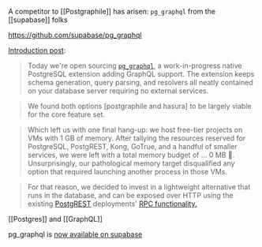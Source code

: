 A competitor to [[Postgraphile]] has arisen: `pg_graphql` from the [[supabase]] folks

https://github.com/supabase/pg_graphql

[Introduction post](https://supabase.com/blog/2021/12/03/pg-graphql):

> Today we're open sourcing [`pg_graphql`](https://github.com/supabase/pg_graphql), a work-in-progress native PostgreSQL extension adding GraphQL support. The extension keeps schema generation, query parsing, and resolvers all neatly contained on your database server requiring no external services.

> We found both options [postgraphile and hasura] to be largely viable for the core feature set.

> Which left us with one final hang-up: we host free-tier projects on VMs with 1 GB of memory. After tallying the resources reserved for PostgreSQL, PostgREST, Kong, GoTrue, and a handful of smaller services, we were left with a total memory budget of ... 0 MB 😬. Unsurprisingly, our pathological memory target disqualified any option that required launching another process in those VMs.

> For that reason, we decided to invest in a lightweight alternative that runs in the database, and can be exposed over HTTP using the existing [PostgREST](https://supabase.com/docs/guides/api) deployments' [RPC functionality.](https://postgrest.org/en/v8.0/api.html#stored-procedures)

[[Postgres]] and [[GraphQL]]

pg_graphql is [now available on supabase](https://supabase.com/blog/2022/03/29/graphql-now-available)